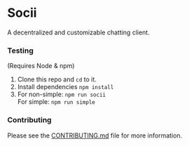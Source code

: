 # Socii
A decentralized and customizable chatting client.

### Testing
(Requires Node & npm)

 1. Clone this repo and `cd` to it.
 2. Install dependencies `npm install` 
 3. For non-simple: `npm run socii`<br>
    For simple: `npm run simple`

### Contributing
Please see the [CONTRIBUTING.md](CONTRIBUTING.md) file for more information.
